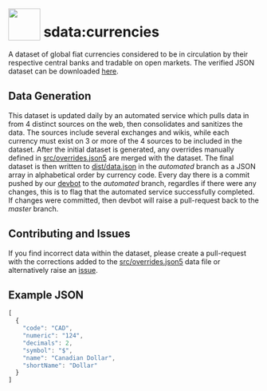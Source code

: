# <img src="https://avatars1.githubusercontent.com/u/37033013?s=200&v=4" width="64" style="vertical-align:text-bottom"> sdata:currencies
A dataset of global fiat currencies considered to be in circulation by their respective central banks and tradable on open markets. The verified JSON dataset can be downloaded [here](https://raw.githubusercontent.com/Wealthly/sdata-currencies/master/dist/data.json).

## Data Generation
This dataset is updated daily by an automated service which pulls data in from 4 distinct sources on the web, then consolidates and sanitizes the data. The sources include several exchanges and wikis, while each currency must exist on 3 or more of the 4 sources to be included in the dataset. After the initial dataset is generated, any overrides manually defined in [src/overrides.json5](src/overrides.json5) are merged with the dataset. The final dataset is then written to [dist/data.json](../automated/dist/data.json) in the *automated* branch as a JSON array in alphabetical order by currency code. Every day there is a commit pushed by our [devbot](https://github.com/wealthly-devbot) to the *automated* branch, regardles if there were any changes, this is to flag that the automated service successfully completed. If changes were committed, then devbot will raise a pull-request back to the *master* branch.

## Contributing and Issues
If you find incorrect data within the dataset, please create a pull-request with the corrections added to the [src/overrides.json5](src/overrides.json5) data file or alternatively raise an [issue](../../issues/new).

## Example JSON
```javascript
[
  {
    "code": "CAD",
    "numeric": "124",
    "decimals": 2,
    "symbol": "$",
    "name": "Canadian Dollar",
    "shortName": "Dollar"
  }
]
```
